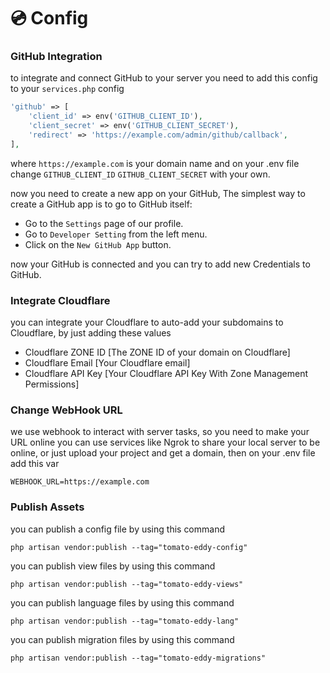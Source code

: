 # 💿 Config

### GitHub Integration

to integrate and connect GitHub to your server you need to add this config to your `services.php` config

```php
'github' => [
    'client_id' => env('GITHUB_CLIENT_ID'),
    'client_secret' => env('GITHUB_CLIENT_SECRET'),
    'redirect' => 'https://example.com/admin/github/callback',
],
```

where `https://example.com` is your domain name and on your .env file change `GITHUB_CLIENT_ID`   `GITHUB_CLIENT_SECRET` with your own.

now you need to create a  new app on  your GitHub, The simplest way to create a GitHub app is to go to GitHub itself:

* Go to the `Settings` page of our profile.
* Go to `Developer Setting` from the left menu.
* Click on the `New GitHub App` button.

now your GitHub is connected and you can try to add new Credentials to GitHub.

### Integrate Cloudflare

you can integrate your Cloudflare to auto-add your subdomains to Cloudflare, by just adding these values

* Cloudflare ZONE ID \[The ZONE ID of your domain on Cloudflare]
* Cloudflare Email \[Your Cloudflare email]
* Cloudflare API Key \[Your Cloudflare API  Key With Zone Management Permissions]

### Change WebHook URL

we use webhook to interact with server tasks, so you need to make your URL online you can use services like Ngrok to share your local server to be online, or just upload your project and get a domain, then on your .env file add this var

```
WEBHOOK_URL=https://example.com
```

### Publish Assets

you can publish a config file by using this command

```
php artisan vendor:publish --tag="tomato-eddy-config"
```

you can publish view files by using this command

```
php artisan vendor:publish --tag="tomato-eddy-views"
```

you can publish language files by using this command

```
php artisan vendor:publish --tag="tomato-eddy-lang"
```

you can publish migration files by using this command

```
php artisan vendor:publish --tag="tomato-eddy-migrations"
```
